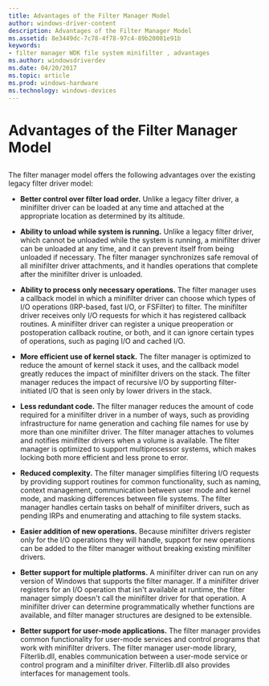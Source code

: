 ```yaml
---
title: Advantages of the Filter Manager Model
author: windows-driver-content
description: Advantages of the Filter Manager Model
ms.assetid: 8e3449dc-7c78-4f78-97c4-89b20001e91b
keywords:
- filter manager WDK file system minifilter , advantages
ms.author: windowsdriverdev
ms.date: 04/20/2017
ms.topic: article
ms.prod: windows-hardware
ms.technology: windows-devices
---
```


# Advantages of the Filter Manager Model


## <span id="ddk_returning_status_from_a_minifilter_driverentry_routine_if"></span><span id="DDK_RETURNING_STATUS_FROM_A_MINIFILTER_DRIVERENTRY_ROUTINE_IF"></span>


The filter manager model offers the following advantages over the existing legacy filter driver model:

-   **Better control over filter load order.** Unlike a legacy filter driver, a minifilter driver can be loaded at any time and attached at the appropriate location as determined by its altitude.

-   **Ability to unload while system is running.** Unlike a legacy filter driver, which cannot be unloaded while the system is running, a minifilter driver can be unloaded at any time, and it can prevent itself from being unloaded if necessary. The filter manager synchronizes safe removal of all minifilter driver attachments, and it handles operations that complete after the minifilter driver is unloaded.

-   **Ability to process only necessary operations.** The filter manager uses a callback model in which a minifilter driver can choose which types of I/O operations (IRP-based, fast I/O, or FSFilter) to filter. The minifilter driver receives only I/O requests for which it has registered callback routines. A minifilter driver can register a unique preoperation or postoperation callback routine, or both, and it can ignore certain types of operations, such as paging I/O and cached I/O.

-   **More efficient use of kernel stack.** The filter manager is optimized to reduce the amount of kernel stack it uses, and the callback model greatly reduces the impact of minifilter drivers on the stack. The filter manager reduces the impact of recursive I/O by supporting filter-initiated I/O that is seen only by lower drivers in the stack.

-   **Less redundant code.** The filter manager reduces the amount of code required for a minifilter driver in a number of ways, such as providing infrastructure for name generation and caching file names for use by more than one minifilter driver. The filter manager attaches to volumes and notifies minifilter drivers when a volume is available. The filter manager is optimized to support multiprocessor systems, which makes locking both more efficient and less prone to error.

-   **Reduced complexity.** The filter manager simplifies filtering I/O requests by providing support routines for common functionality, such as naming, context management, communication between user mode and kernel mode, and masking differences between file systems. The filter manager handles certain tasks on behalf of minifilter drivers, such as pending IRPs and enumerating and attaching to file system stacks.

-   **Easier addition of new operations.** Because minifilter drivers register only for the I/O operations they will handle, support for new operations can be added to the filter manager without breaking existing minifilter drivers.

-   **Better support for multiple platforms.** A minifilter driver can run on any version of Windows that supports the filter manager. If a minifilter driver registers for an I/O operation that isn't available at runtime, the filter manager simply doesn't call the minifilter driver for that operation. A minifilter driver can determine programmatically whether functions are available, and filter manager structures are designed to be extensible.

-   **Better support for user-mode applications.** The filter manager provides common functionality for user-mode services and control programs that work with minifilter drivers. The filter manager user-mode library, Filterlib.dll, enables communication between a user-mode service or control program and a minifilter driver. Filterlib.dll also provides interfaces for management tools.

 

 




